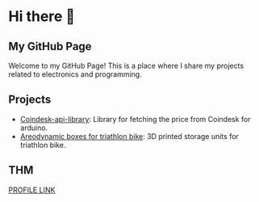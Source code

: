 # Hi there 👋

## My GitHub Page

Welcome to my GitHub Page! This is a place where I share my projects related to electronics and programming.

## Projects
- [Coindesk-api-library](https://github.com/macste7/Coindesk-api): Library for fetching the price from Coindesk for arduino.
- [Areodynamic boxes for triathlon bike](https://github.com/macste7/Triathlon_bike_boxes): 3D printed storage units for triathlon bike.

## THM

<a href="https://tryhackme.com/p/m4CI0">PROFILE LINK</a>






